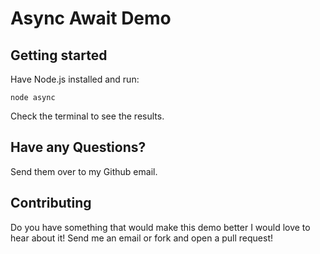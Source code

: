 # Async Await Demo

## Getting started

Have Node.js installed and run:

```
node async
```

Check the terminal to see the results.

## Have any Questions?

Send them over to my Github email.

## Contributing

Do you have something that would make this demo better I would love to hear about it! Send me an email or fork and open a pull request!
